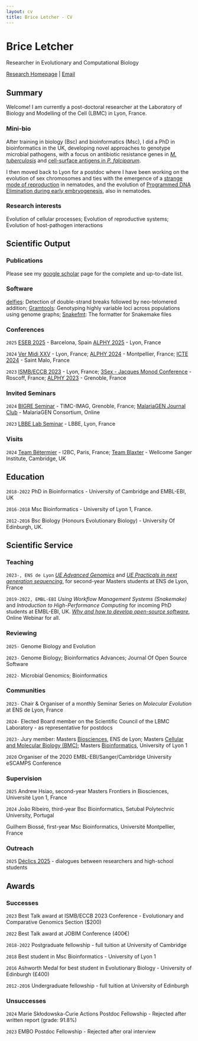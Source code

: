 ```yaml
---
layout: cv
title: Brice Letcher - CV
---
```

# Brice Letcher
Researcher in Evolutionary and Computational Biology


<div id="webaddress">
<a href="https://www.ens-lyon.fr/LBMC/equipes/NematodeCell?set_language=en&cl=en">Research Homepage</a>
| <a href="brice.letcher@ens-lyon.fr">Email</a>
</div>

## Summary

Welcome! I am currently a post-doctoral researcher at the Laboratory of Biology and Modelling of the Cell (LBMC) in Lyon, France.

### Mini-bio

After training in biology (Bsc) and bioinformatics (Msc), I did a PhD in
bioinformatics in the UK, developing novel approaches to genotype microbial
pathogens, with a focus on antibiotic resistance genes in [*M. tuberculosis*](https://doi.org/10.1016/S2666-5247(21)00301-3) and
[cell-surface antigens in *P. falciparum*](https://doi.org/10.1371/journal.pbio.3002507).

I then moved back to Lyon for a postdoc where I have been working on the
evolution of sex chromosomes and ties with the emergence of a [strange
mode of reproduction](https://doi.org/10.1126/science.aau0099) in nematodes,
and the evolution of [Programmed DNA Elimination during early
embryogenesis](https:/doi.org/10.1016/j.cub.2023.07.058), also in nematodes.

### Research interests

Evolution of cellular processes; Evolution of reproductive systems; Evolution of host-pathogen interactions

## Scientific Output

### Publications

Please see my <span style="color:darkblue">[google scholar](https://scholar.google.com/citations?user=4KXvLoIAAAAJ&hl=fr&oi=ao) </span> page for the complete and up-to-date list.

### Software

[delfies](https://github.com/bricoletc/delfies): Detection of double-strand breaks followed by neo-telomered addition; [Gramtools](https://github.com/iqbal-lab-org/gramtools): Genotyping highly variable loci across populations using genome graphs; [Snakefmt](https://github.com/snakemake/snakefmt): The formatter for Snakemake files

### Conferences

`2025`
[ESEB 2025](https://eseb2025.com/) - Barcelona, Spain
[ALPHY 2025](https://alphy-aiem-2025.sciencesconf.org) - Lyon, France

`2024`
[Ver Midi XXV](https://vermidi25.sciencesconf.org/) - Lyon, France;
[ALPHY 2024](https://alphy2024.sciencesconf.org/resource/page/id/1) - Montpellier, France;
[ICTE 2024](https://icte2024.sciencesconf.org/) - Saint Malo, France

`2023`
[ISMB/ECCB 2023](https://www.iscb.org/ismbeccb2023) - Lyon, France;
[3Sex - Jacques Monod Conference](https://www.insb.cnrs.fr/fr/sex-unfolded-sex-asex-sexes) - Roscoff, France;
[ALPHY 2023](https://alphy-aiem-2023.sciencesconf.org/) - Grenoble, France

### Invited Seminars

`2024`
[BIGRE Seminar](https://bi-gre.github.io/) - TIMC-IMAG, Grenoble, France;
[MalariaGEN Journal Club](https://youtu.be/vubawpY1tTA?feature=shared) - MalariaGEN Consortium, Online

`2023`
[LBBE Lab Seminar](https://lbbe.univ-lyon1.fr/fr) - LBBE, Lyon, France

### Visits

`2024`
[Team Bétermier](https://www.i2bc.paris-saclay.fr/equipe-programmed-genome-rearrangements/) - I2BC, Paris, France;
[Team Blaxter](https://www.sanger.ac.uk/group/blaxter-group/) - Wellcome Sanger Institute, Cambridge, UK


## Education

`2018-2022`
PhD in Bioinformatics - University of Cambridge and EMBL-EBI, UK

`2016-2018`
Msc Bioinformatics - University of Lyon 1, France.


`2012-2016`
Bsc Biology (Honours Evolutionary Biology) - University Of Edinburgh, UK.


## Scientific Service


### Teaching


`2023-, ENS de Lyon`
_[UE Advanced Genomics](https://biologie.ens-lyon.fr/masterbiosciences/presentation-ue/m2-ue-europe/ue-comparative-genomics)_ and [_UE Practicals in next generation sequencing_](https://biologie.ens-lyon.fr/masterbiosciences/presentation-des-ue/les-ue-pratique/practicals-in-NGS), for second-year Masters students at ENS de Lyon, France

`2019-2022, EMBL-EBI`
_Using Workflow Management Systems (Snakemake)_ and _Introduction to High-Performance Computing_ for incoming PhD students at EMBL-EBI, UK.
[_Why and how to develop open-source software_](https://www.ebi.ac.uk/training/events/open-access-why-build-open-source-software-and-how-do-it-successfully/), Online Webinar for all.


### Reviewing

`2025-`
Genome Biology and Evolution

`2023-`
Genome Biology; Bioinformatics Advances; Journal Of Open Source Software

`2022-`
Microbial Genomics; Bioinformatics


### Communities

`2023-`
Chair & Organiser of a monthly Seminar Series on _Molecular Evolution_ at ENS de Lyon, France

`2024-`
Elected Board member on the Scientific Council of the LBMC Laboratory - as representative for postdocs

`2023-`
Jury member: Masters [Biosciences](https://biologie.ens-lyon.fr/masterbiosciences), ENS de Lyon; Masters [Cellular and Molecular Biology (BMC)](http://master-bmc.univ-lyon1.fr/); Masters [Bioinformatics](https://www.bioinfo-lyon.fr/), University of Lyon 1

`2020`
Organiser of the 2020 EMBL-EBI/Sanger/Cambridge University eSCAMPS Conference

### Supervision

`2025`
Andrew Hsiao, second-year Masters Frontiers in Biosciences, Université Lyon 1, France

`2024`
João Ribeiro, third-year Bsc Bioinformatics, Setubal Polytechnic University, Portugal

Guilhem Biossé, first-year Msc Bioinformatics, Université Montpellier, France

### Outreach

`2025`
[Déclics 2025](https://www.cerclefser.org/en/the-outreach-articles/declics/) - dialogues between researchers and high-school students

## Awards

### Successes

`2023`
Best Talk award at ISMB/ECCB 2023 Conference - Evolutionary and Comparative Genomics Section ($200)

`2022`
Best Talk award at JOBIM Conference (400€)

`2018-2022`
Postgraduate fellowship - full tuition at University of Cambridge

`2018`
Best student in Msc Bioinformatics - University of Lyon 1

`2016`
Ashworth Medal for best student in Evolutionary Biology - University of Edinburgh (£400)

`2012-2016`
Undergraduate fellowship - full tuition at University of Edinburgh

### Unsuccesses

`2024`
Marie Skłodowska-Curie Actions Postdoc Fellowship - Rejected after written report (grade: 91.8%)

`2023`
EMBO Postdoc Fellowship - Rejected after oral interview



<!-- ### Footer

Last updated: May 2013 -->


